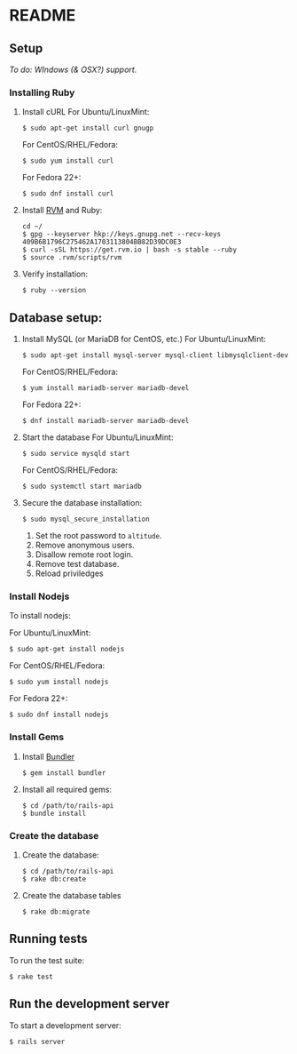# README

## Setup
*To do: WIndows (& OSX?) support.*

### Installing Ruby
1. Install cURL
	For Ubuntu/LinuxMint:
	```
	$ sudo apt-get install curl gnugp
	```

	For CentOS/RHEL/Fedora:
	```
	$ sudo yum install curl
	```

	For Fedora 22+:
	```
	$ sudo dnf install curl
	```

2. Install [RVM](https://rvm.io/rvm/install) and Ruby:
	```
	cd ~/
	$ gpg --keyserver hkp://keys.gnupg.net --recv-keys 409B6B1796C275462A1703113804BB82D39DC0E3
	$ curl -sSL https://get.rvm.io | bash -s stable --ruby
	$ source .rvm/scripts/rvm
	```

3. Verify installation:
	```
	$ ruby --version
	```

## Database setup:
1. Install MySQL (or MariaDB for CentOS, etc.)
	For Ubuntu/LinuxMint:
	```
	$ sudo apt-get install mysql-server mysql-client libmysqlclient-dev
	```

	For CentOS/RHEL/Fedora:
	```
	$ yum install mariadb-server mariadb-devel
	```

	For Fedora 22+:
	```
	$ dnf install mariadb-server mariadb-devel
	```

2. Start the database
	For Ubuntu/LinuxMint:
	```
	$ sudo service mysqld start
	```

	For CentOS/RHEL/Fedora:
	```
	$ sudo systemctl start mariadb
	```

3. Secure the database installation:
	```
	$ sudo mysql_secure_installation
	```

	1. Set the root password to `altitude`.
	2. Remove anonymous users.
	3. Disallow remote root login.
	4. Remove test database.
	5. Reload priviledges

### Install Nodejs
To install nodejs:

For Ubuntu/LinuxMint:
```
$ sudo apt-get install nodejs
```

For CentOS/RHEL/Fedora:
```
$ sudo yum install nodejs
```

For Fedora 22+:
```
$ sudo dnf install nodejs
```

### Install Gems
1. Install [Bundler](http://bundler.io/)
	```
	$ gem install bundler
	```

2. Install all required gems:
	```
	$ cd /path/to/rails-api
	$ bundle install
	```

### Create the database
1. Create the database:
	```
	$ cd /path/to/rails-api
	$ rake db:create
	```

2. Create the database tables
	```
	$ rake db:migrate
	```

## Running tests
To run the test suite:
```
$ rake test
```

## Run the development server
To start a development server:
```
$ rails server
```
